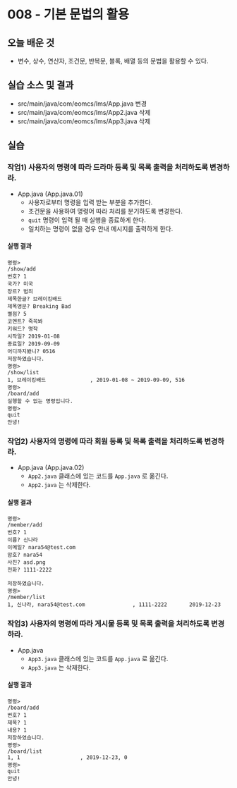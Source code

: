 # 008 - 기본 문법의 활용

## 오늘 배운 것

- 변수, 상수, 연산자, 조건문, 반복문, 블록, 배열 등의 문법을 활용할 수 있다.

## 실습 소스 및 결과

- src/main/java/com/eomcs/lms/App.java 변경
- src/main/java/com/eomcs/lms/App2.java 삭제
- src/main/java/com/eomcs/lms/App3.java 삭제

## 실습

### 작업1) 사용자의 명령에 따라 드라마 등록 및 목록 출력을 처리하도록 변경하라.

- App.java (App.java.01)
    - 사용자로부터 명령을 입력 받는 부분을 추가한다.
    - 조건문을 사용하여 명령어 따라 처리를 분기하도록 변경한다.
    - `quit` 명령이 입력 될 때 실행을 종료하게 한다.
    - 일치하는 명령이 없을 경우 안내 메시지를 출력하게 한다.

#### 실행 결과

```
명령>
/show/add
번호? 1
국가? 미국
장르? 범죄
제목한글? 브레이킹배드
제목영문? Breaking Bad
별점? 5
코멘트? 죽꼭봐
키워드? 명작
시작일? 2019-01-08
종료일? 2019-09-09
어디까지봤니? 0516
저장하였습니다.
명령>
/show/list
1, 브레이킹배드              , 2019-01-08 ~ 2019-09-09, 516
명령>
/board/add
실행할 수 없는 명령입니다.
명령>
quit
안녕!

```

### 작업2) 사용자의 명령에 따라 회원 등록 및 목록 출력을 처리하도록 변경하라.

- App.java (App.java.02)
    - `App2.java` 클래스에 있는 코드를 `App.java` 로 옮긴다.
    - `App2.java` 는 삭제한다.

#### 실행 결과

```
명령>
/member/add
번호? 1
이름? 신나라
이메일? nara54@test.com
암호? nara54
사진? asd.png
전화? 1111-2222

저장하였습니다.
명령>
/member/list
1, 신나라, nara54@test.com               , 1111-2222       2019-12-23

```

### 작업3) 사용자의 명령에 따라 게시물 등록 및 목록 출력을 처리하도록 변경하라.

- App.java
    - `App3.java` 클래스에 있는 코드를 `App.java` 로 옮긴다.
    - `App3.java` 는 삭제한다.

#### 실행 결과

```
명령>
/board/add
번호? 1
제목? 1
내용? 1
저장하였습니다.
명령>
/board/list
1, 1                   , 2019-12-23, 0
명령>
quit
안녕!
```
